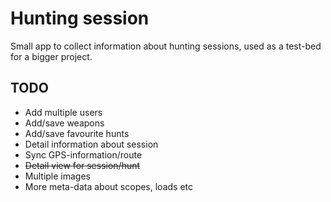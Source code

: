 # Hunting session
Small app to collect information about hunting sessions, used as a test-bed for a bigger project. 

## TODO
* Add multiple users
* Add/save weapons
* Add/save favourite hunts
* Detail information about session
* Sync GPS-information/route
* ~~Detail view for session/hunt~~
* Multiple images
* More meta-data about scopes, loads etc